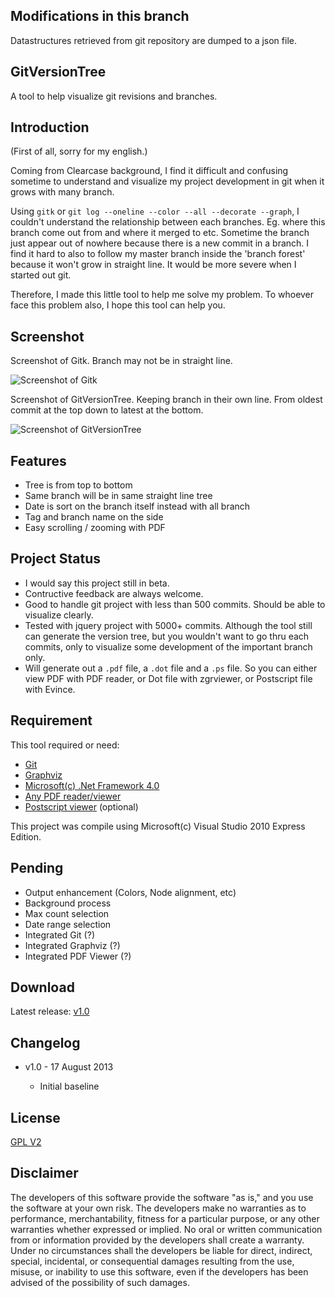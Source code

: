 Modifications in this branch
----------------------------

Datastructures retrieved from git repository are dumped to a json file.

GitVersionTree
--------------

A tool to help visualize git revisions and branches.

Introduction
------------

(First of all, sorry for my english.)

Coming from Clearcase background, I find it difficult and confusing sometime to understand and visualize my project development in git when it grows with many branch.

Using `gitk` or `git log --oneline --color --all --decorate --graph`, I couldn't understand the relationship between each branches. Eg. where this branch come out from and where it merged to etc. Sometime the branch just appear out of nowhere because there is a new commit in a branch. I find it hard to also to follow my master branch inside the 'branch forest' because it won't grow in straight line. It would be more severe when I started out git.

Therefore, I made this little tool to help me solve my problem. To whoever face this problem also, I hope this tool can help you.

Screenshot
----------

Screenshot of Gitk. Branch may not be in straight line.

![Screenshot of Gitk](https://raw.github.com/crc8/GitVersionTree/master/sample_gitk.png)

Screenshot of GitVersionTree. Keeping branch in their own line. From oldest  commit at the top down to latest at the bottom.

![Screenshot of GitVersionTree](https://raw.github.com/crc8/GitVersionTree/master/sample_gvt.png)

Features
--------

- Tree is from top to bottom
- Same branch will be in same straight line tree
- Date is sort on the branch itself instead with all branch
- Tag and branch name on the side
- Easy scrolling / zooming with PDF

Project Status
--------------

- I would say this project still in beta.
- Contructive feedback are always welcome.
- Good to handle git project with less than 500 commits. Should be able to visualize clearly.
- Tested with jquery project with 5000+ commits. Although the tool still can generate the version tree, but you wouldn't want to go thru each commits, only to visualize some development of the important branch only.
- Will generate out a `.pdf` file, a `.dot` file and a `.ps` file. So you can either view PDF with PDF reader, or Dot file with zgrviewer, or Postscript file with Evince.

Requirement
-----------

This tool required or need:

- [Git](http://git-scm.com/)
- [Graphviz](http://www.graphviz.org/)
- [Microsoft(c) .Net Framework 4.0](http://www.microsoft.com/en-us/download/details.aspx?id=17718)
- [Any PDF reader/viewer](http://get.adobe.com/reader/)
- [Postscript viewer](https://projects.gnome.org/evince/) (optional)

This project was compile using Microsoft(c) Visual Studio 2010 Express Edition.

Pending
-------

- Output enhancement (Colors, Node alignment, etc) 
- Background process
- Max count selection
- Date range selection
- Integrated Git (?)
- Integrated Graphviz (?)
- Integrated PDF Viewer (?)

Download
--------

Latest release:
[v1.0](https://github.com/crc8/GitVersionTree/releases)

Changelog
---------

- v1.0 - 17 August 2013

	- Initial baseline

License
-------

[GPL V2](https://raw.github.com/crc8/GitVersionTree/master/LICENSE)

Disclaimer
----------

The developers of this software provide the software "as is," and you use the software at your own risk. The developers make no warranties as to performance, merchantability, fitness for a particular purpose, or any other warranties whether expressed or implied. No oral or written communication from or information provided by the developers shall create a warranty. Under no circumstances shall the developers be liable for direct, indirect, special, incidental, or consequential damages resulting from the use, misuse, or inability to use this software, even if the developers has been advised of the possibility of such damages.